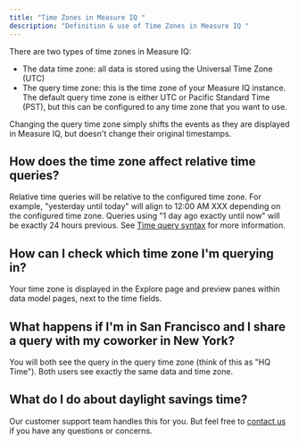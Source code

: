 ```yaml
---
title: "Time Zones in Measure IQ "
description: "Definition & use of Time Zones in Measure IQ "
---
```


There are two types of time zones in Measure IQ:

- The data time zone: all data is stored using the Universal Time Zone (UTC)
- The query time zone: this is the time zone of your Measure IQ instance. The default query time zone is either UTC or Pacific Standard Time (PST), but this can be configured to any time zone that you want to use.

Changing the query time zone simply shifts the events as they are displayed in Measure IQ, but doesn't change their original timestamps.

## How does the time zone affect relative time queries?

Relative time queries will be relative to the configured time zone. For example, "yesterday until today" will align to 12:00 AM XXX depending on the configured time zone. Queries using "1 day ago exactly until now" will be exactly 24 hours previous. See [Time query syntax](../../measure-user-guides/queries/time-query-syntax-reference) for more information.

## How can I check which time zone I'm querying in?

Your time zone is displayed in the Explore page and preview panes within data model pages, next to the time fields.

## What happens if I'm in San Francisco and I share a query with my coworker in New York?

You will both see the query in the query time zone (think of this as "HQ Time"). Both users see exactly the same data and time zone.

## What do I do about daylight savings time?

Our customer support team handles this for you. But feel free to [contact us](mailto:help@behavure.ai) if you have any questions or concerns.
